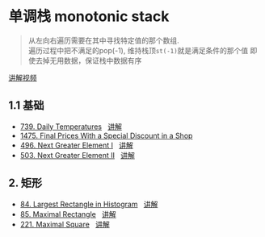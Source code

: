 # 单调栈 monotonic stack  
>从左向右遍历需要在其中寻找特定值的那个数组.    
遍历过程中把不满足的pop(-1), 维持栈顶`st(-1)`就是满足条件的那个值
即使去掉无用数据，保证栈中数据有序   

[讲解视频](https://www.bilibili.com/video/BV1VN411J7S7/?vd_source=cb5919bd45c3e6767e041fee511081e5)  
## 1.1 基础  
- [739. Daily Temperatures](https://leetcode.com/problems/daily-temperatures/description/)
&nbsp; [讲解](https://leetcode.cn/problems/daily-temperatures/solutions/2470179/shi-pin-jiang-qing-chu-wei-shi-yao-yao-y-k0ks)  
- [1475. Final Prices With a Special Discount in a Shop](https://leetcode.com/problems/final-prices-with-a-special-discount-in-a-shop/description/)  
- [496. Next Greater Element I](https://leetcode.com/problems/next-greater-element-i/description/)
&nbsp; [讲解](https://leetcode.cn/problems/next-greater-element-i/solutions/2820648/shi-pin-dan-diao-zhan-de-liang-chong-xie-ri0i)  
- [503. Next Greater Element II](https://leetcode.com/problems/next-greater-element-ii/description/)
&nbsp; [讲解](https://leetcode.cn/problems/next-greater-element-ii/solutions/2820363/shi-pin-dan-diao-zhan-de-liang-chong-xie-k236)  


## 2. 矩形
- [84. Largest Rectangle in Histogram](https://leetcode.com/problems/largest-rectangle-in-histogram/description/)
&nbsp; [讲解](https://leetcode.cn/problems/largest-rectangle-in-histogram/solutions/2695467/dan-diao-zhan-fu-ti-dan-pythonjavacgojsr-89s7)
- [85. Maximal Rectangle](https://leetcode.com/problems/maximal-rectangle/description/)
&nbsp; [讲解](https://leetcode.cn/problems/maximal-rectangle/solutions/3704011/zhi-jie-diao-yong-84-ti-dai-ma-jie-jue-p-49at)
- [221. Maximal Square](https://leetcode.com/problems/maximal-square/description/)
&nbsp; [讲解](https://leetcode.cn/problems/maximal-square/solutions/3704858/he-85-ti-yi-yang-de-zuo-fa-pythonjavaccg-az54)